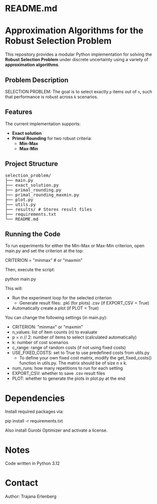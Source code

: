 # README.md

# Approximation Algorithms for the Robust Selection Problem

This repository provides a modular Python implementation for solving the **Robust Selection Problem** under discrete 
uncertainty using a variety of **approximation algorithms**.

## Problem Description

SELECTION PROBLEM: The goal is to select exactly `p` items out of `n`, such that performance is robust across `k`
scenarios.

## Features

The current implementation supports:

- **Exact solution**
- **Primal Rounding** for two robust criteria:
  - **Min-Max**
  - **Max-Min**

## Project Structure

<pre>selection_problem/
├── main.py
├── exact_solution.py
├── primal_rounding.py
├── primal_rounding_maxmin.py
├── plot.py
├── utils.py
├── results/ # Stores result files
├── requirements.txt
└── README.md</pre>

## Running the Code

To run experiments for either the Min-Max or Max-Min criterion, open main.py and set the criterion at the top:

CRITERION = "minmax"  # or "maxmin"

Then, execute the script:

python main.py

This will:
- Run the experiment loop for the selected criterion
  - Generate result files:
  .pkl (for plots)
  .csv (if EXPORT_CSV = True)
- Automatically create a plot (if PLOT = True)

You can change the following settings (in main.py):
- CRITERION: "minmax" or "maxmin"
- n_values: list of item counts (n) to evaluate
- p = n // 2: number of items to select (calculated automatically)
- k: number of cost scenarios
- c_range: range of random costs (if not using fixed costs)
- USE_FIXED_COSTS: set to True to use predefined costs from utils.py
  - To define your own fixed cost matrix, modify the get_fixed_costs() function in utils.py. 
    The  matrix should be of size n x k.
- num_runs: how many repetitions to run for each setting
- EXPORT_CSV: whether to save .csv result files
- PLOT: whether to generate the plots in plot.py at the end

# Dependencies

Install required packages via:

pip install -r requirements.txt

Also install Gurobi Optimizer and activate a license. 

# Notes

Code written in Python 3.12

# Contact

Author: Trajana Erlenberg
